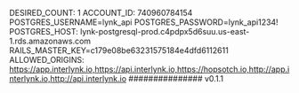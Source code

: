 DESIRED_COUNT: 1
ACCOUNT_ID: 740960784154
POSTGRES_USERNAME=lynk_api
POSTGRES_PASSWORD=lynk_api1234!
POSTGRES_HOST: lynk-postgresql-prod.c4pdpx5d6suu.us-east-1.rds.amazonaws.com
RAILS_MASTER_KEY=c179e08be63231575184e4dfd6112611
ALLOWED_ORIGINS: https://app.interlynk.io,https://api.interlynk.io,https://hopsotch.io,http://app.interlynk.io,http://api.interlynk.io
###############
v0.1.1
